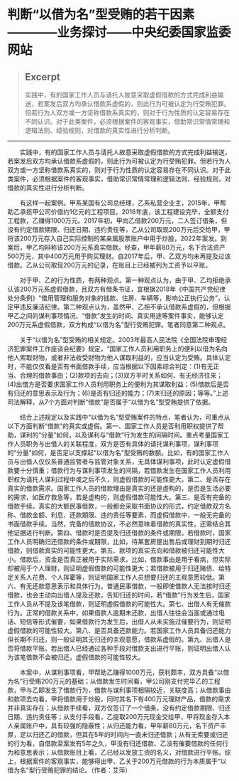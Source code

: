 
# 判断“以借为名”型受贿的若干因素————业务探讨——中央纪委国家监委网站

> ## Excerpt
> 实践中，有的国家工作人员与请托人故意采取虚假借款的方式完成利益输送，若案发后双方均承认借款系虚假的，则此行为可被认定为行受贿犯罪。但若行为人双方或一方坚称借款系真实的，则对于行为性质的认定容易存在不同认识。对于此类案件，必须根据案件的客观事实，借助常识常情常理和逻辑法则、经验规则，对借款的真实性进行分析判断。

---
　　实践中，有的国家工作人员与请托人故意采取虚假借款的方式完成利益输送，若案发后双方均承认借款系虚假的，则此行为可被认定为行受贿犯罪。但若行为人双方或一方坚称借款系真实的，则对于行为性质的认定容易存在不同认识。对于此类案件，必须根据案件的客观事实，借助常识常情常理和逻辑法则、经验规则，对借款的真实性进行分析判断。

　　有这样一起案例。甲系某国有公司总经理，乙系私营企业主，2015年，甲帮助乙承揽甲公司价值约1亿元的工程项目。2016年底，该工程建设完毕，全额支付工程款，乙赚得1000万元。2017年初，甲向乙借款200万元，二人签订借条，但没有约定借款期限、归还日期、违约责任等，乙从公司取现200万元后交给甲，甲将该200万元存入自己实际控制的某亲属股票账户中用于炒股，2022年案发。到案后，甲乙均辩称该200万元系真实借款。经查，甲年薪80万元，名下合法资产500万元，其中400万元用于购买理财。自2017年后，甲、乙双方均未再提及过该借款。乙从公司取现200万元的记录，在账目上已经被列为工资予以平账。

　　对于甲、乙的行为性质，有两种观点。第一种观点认为，由于甲、乙均拒绝承认该200万元系虚假借款，且双方有借条书证，宜根据2018年《中国共产党纪律处分条例》“借用管理和服务对象的钱款、住房、车辆等，影响公正执行公务”，认定甲违反廉洁纪律。第二种观点认为，虽然甲、乙拒不承认借款系虚假的，但根据甲乙之间的谋利事项情况、“借款”发生的时间、真实用途等案件事实，能够认定200万元系虚假借款，双方构成“以借为名”型行受贿犯罪。笔者同意第二种观点。

　　关于“以借为名”型受贿的相关规定。2003年最高人民法院《全国法院审理经济犯罪案件工作座谈会纪要》规定，“国家工作人员利用职务上的便利以借为名向他人索取财物，或者非法收受财物为他人谋取利益的，应当认定为受贿。具体认定时，不能仅仅看是否有书面借款手续，应当根据以下因素综合判定：(1)有无正当、合理的借款事由；(2)款项的去向；(3)双方平时关系如何、有无经济往来；(4)出借方是否要求国家工作人员利用职务上的便利为其谋取利益；(5)借款后是否有归还的意思表示及行为；(6)是否有归还的能力；(7)未归还的原因；等等。”上述司法解释，从7个方面对判断“借款”是否属于“以借为名”型受贿提供了依据。

　　结合上述规定以及实践中“以借为名”型受贿案件的特点，笔者认为，可重点从以下方面判断“借款”的真实或虚假。第一、国家工作人员是否利用职权提供了帮助，谋利的“分量”如何，以及谋利与“借款”行为发生的间隔时间。重点考量国家工作人员职务与出借人的关联程度，双方是否有具体的请托谋利事项，谋利事项的“分量”如何，是否足以支撑起“以借为名”型受贿的数额。比如，有的国家工作人员与出借人仅仅系普通监管者与监管对象关系，无具体谋利事项，此时认定虚假借款要十分慎重；借款行为与谋利事项发生的间隔，若借款发生在国家工作人员利用职权为请托人谋利过程中或之后不久，则虚假借款的可能性更大。第二、是否存在真实的借款需求。国家工作人员的借款理由是真实的还是虚构的，是否是生活必要的需求，如医疗救急等，若是虚构的，则虚假借款可能性大。第三、是否有完备的借款手续。真实的大额民事借款，一般都会采取书面协议的形式，约定借款双方名称、借款金额、利息、还款期限、违约责任等要素，而虚假借款中，一般无完备的书面借款手续。当然，完备的借款协议，不必然意味着借款的真实性，还需结合其他证据进行判断。第四、借款时是否提及归还借款的条件或期限。若借款时，国家工作人员明确归还借款的条件或期限，比如，待某套房屋出售后或理财到期时归还借款，则借款真实的可能性更大。第五、款项的真实去向和借款被归还可能性大小。借款后，资金是否真正被用于实际需求，比如，借款事由是用于看病，但实际却被用于个人理财，则证明虚假借款的可能性更大；若借款被用于归还赌债、给特定关系人花费、个人挥霍等，则证明国家工作人员想要归还的主观意愿较低。第六、有无还款意思表示和具体行为。普通民事借款，一般即使借款人无法按时归还借款，也会主动向出借人提及还款，告知归还的时间，若“借款”行为发生后，国家工作人员从不提及该笔借款，则证明虚假借款的可能性大。第七、出借人有无催款行为。正常的借款关系中，如果借款人逾期未还款，出借人往往会当面或通过电话、短信等形式催要，如果借款行为发生后，出借人从未实施过催要行为，则证明虚假借款的可能性较大。第八、是否具备还款能力。若国家工作人员具备归还能力但长期不归还，则一般证明其无归还的主观意愿，借款系虚假的。第九、出借人是否将借款平账。若出借人已经通过各种手段对借款支出进行平账，则证明出借人认为该笔借款不会被归还，虚假借款的可能性较大。

　　本案中，从谋利事项看，甲帮助乙赚得1000万元，获利颇丰，双方具备“以借为名”行受贿200万元的基础；从借款发生时间看，甲公司刚支付完毕乙的工程款，甲与乙即发生了借款行为，借款与谋利事项相隔较近，关联度高；从借款事由和款项去向看，甲将借款用于炒股，同时其名下有400万元理财产品，借款的需求并非真实存在；从借款手续看，双方仅签订了一个借条，没有约定借款期限、归还日期、违约责任等；从支付手段看，乙提取200万元现金交给甲，甲将现金存入本人亲属账户中，具有较强的隐蔽性；从归还能力看，甲年薪80万元，名下资产丰厚，足以归还乙的借款，但其在5年的时间内一直未归还借款；从有无索要或归还的行为看，自借款至案发有5年之久，甲没有归还借款、乙没有催要借款的任何行为和意思表示；从借款账目上看，乙已经以发放工资的名义，对借款进行平账。综上，根据案件的客观事实，能够得出甲、乙关于200万元借款的行为本质属于“以借为名”型行受贿犯罪的结论。（作者：艾萍）
